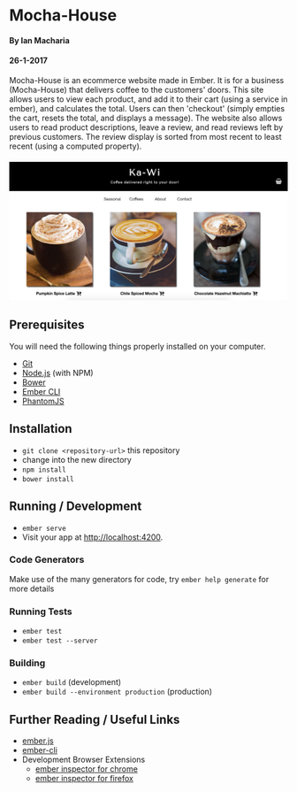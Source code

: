 # Mocha-House
#### By Ian Macharia
#### 26-1-2017

Mocha-House is an ecommerce website made in Ember. It is for a business (Mocha-House) that delivers coffee to the customers' doors. This site allows users to view each product, and add it to their cart (using a service in ember), and calculates the total. Users can then 'checkout' (simply empties the cart, resets the total, and displays a message). The website also allows users to read product descriptions, leave a review, and read reviews left by previous customers. The review display is sorted from most recent to least recent (using a computed property).
####
<img src="public/assets/img/screenshot.png" alt="a screenshot of t.he web app">

## Prerequisites

You will need the following things properly installed on your computer.

* [Git](http://git-scm.com/)
* [Node.js](http://nodejs.org/) (with NPM)
* [Bower](http://bower.io/)
* [Ember CLI](http://ember-cli.com/)
* [PhantomJS](http://phantomjs.org/)

## Installation

* `git clone <repository-url>` this repository
* change into the new directory
* `npm install`
* `bower install`

## Running / Development

* `ember serve`
* Visit your app at [http://localhost:4200](http://localhost:4200).

### Code Generators

Make use of the many generators for code, try `ember help generate` for more details

### Running Tests

* `ember test`
* `ember test --server`

### Building

* `ember build` (development)
* `ember build --environment production` (production)

## Further Reading / Useful Links

* [ember.js](http://emberjs.com/)
* [ember-cli](http://ember-cli.com/)
* Development Browser Extensions
  * [ember inspector for chrome](https://chrome.google.com/webstore/detail/ember-inspector/bmdblncegkenkacieihfhpjfppoconhi)
  * [ember inspector for firefox](https://addons.mozilla.org/en-US/firefox/addon/ember-inspector/)
